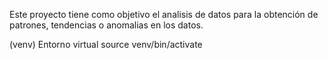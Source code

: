 Este proyecto tiene como objetivo el analisis de datos para la obtención de patrones, tendencias o anomalias en los datos. 

(venv) Entorno virtual source venv/bin/activate